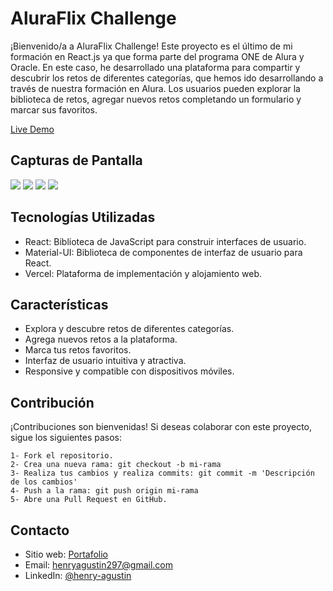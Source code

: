 # AluraFlix Challenge

¡Bienvenido/a a AluraFlix Challenge! Este proyecto es el último de mi formación en React.js ya que forma parte del programa ONE de Alura y Oracle. En este caso, he desarrollado una plataforma para compartir y descubrir los retos de diferentes categorías, que hemos ido desarrollando a través de nuestra formación en Alura. Los usuarios pueden explorar la biblioteca de retos, agregar nuevos retos completando un formulario y marcar sus favoritos.

[Live Demo](https://alura-flix-challenge.vercel.app/)

## Capturas de Pantalla

![](https://awesomescreenshot.s3.amazonaws.com/image/4576538/40478670-d0ff6aeef7bb53a3e043aea5ea6b74c1.png?X-Amz-Algorithm=AWS4-HMAC-SHA256&X-Amz-Credential=AKIAJSCJQ2NM3XLFPVKA%2F20230605%2Fus-east-1%2Fs3%2Faws4_request&X-Amz-Date=20230605T182343Z&X-Amz-Expires=28800&X-Amz-SignedHeaders=host&X-Amz-Signature=21f3dd48c83756804523523a556ba5f34a4b08438e70d3be91c0bd840ea42263)
![](https://awesomescreenshot.s3.amazonaws.com/image/4576538/40478730-d30b7065845ac27cceb163db9f63cea3.png?X-Amz-Algorithm=AWS4-HMAC-SHA256&X-Amz-Credential=AKIAJSCJQ2NM3XLFPVKA%2F20230605%2Fus-east-1%2Fs3%2Faws4_request&X-Amz-Date=20230605T182601Z&X-Amz-Expires=28800&X-Amz-SignedHeaders=host&X-Amz-Signature=a01deebbf87fdf358216346198fc690c929ce62caaee78164b6b0e59cb4c3be9)
![](https://awesomescreenshot.s3.amazonaws.com/image/4576538/40478909-5d1988f7de11cdb0fa708d4e2fb19faf.png?X-Amz-Algorithm=AWS4-HMAC-SHA256&X-Amz-Credential=AKIAJSCJQ2NM3XLFPVKA%2F20230605%2Fus-east-1%2Fs3%2Faws4_request&X-Amz-Date=20230605T183337Z&X-Amz-Expires=28800&X-Amz-SignedHeaders=host&X-Amz-Signature=cfcb66073b6a7a94ae9db899c05b21514491a05192d60403a791166adc57e80c)
![](https://awesomescreenshot.s3.amazonaws.com/image/4576538/40478961-fb6ba73a6f0bc18c1825796209f2e267.png?X-Amz-Algorithm=AWS4-HMAC-SHA256&X-Amz-Credential=AKIAJSCJQ2NM3XLFPVKA%2F20230605%2Fus-east-1%2Fs3%2Faws4_request&X-Amz-Date=20230605T183552Z&X-Amz-Expires=28800&X-Amz-SignedHeaders=host&X-Amz-Signature=f7da824f0564d255d3d66a3e92f7d8ac084cef567c341815cb3cc2b763faf89e)

## Tecnologías Utilizadas

- React: Biblioteca de JavaScript para construir interfaces de usuario.
- Material-UI: Biblioteca de componentes de interfaz de usuario para React.
- Vercel: Plataforma de implementación y alojamiento web.

## Características

- Explora y descubre retos de diferentes categorías.
- Agrega nuevos retos a la plataforma.
- Marca tus retos favoritos.
- Interfaz de usuario intuitiva y atractiva.
- Responsive y compatible con dispositivos móviles.

## Contribución

¡Contribuciones son bienvenidas! Si deseas colaborar con este proyecto, sigue los siguientes pasos:

    1- Fork el repositorio.
    2- Crea una nueva rama: git checkout -b mi-rama
    3- Realiza tus cambios y realiza commits: git commit -m 'Descripción de los cambios'
    4- Push a la rama: git push origin mi-rama
    5- Abre una Pull Request en GitHub.

## Contacto

- Sitio web: [Portafolio](https://lexcode1227.github.io/personal-portfolio/) 
- Email: [henryagustin297@gmail.com](mailto:henryagustin297@gmail.com)
- LinkedIn: [@henry-agustin](https://www.linkedin.com/in/henry-agustin-/)

